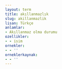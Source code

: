 ```yaml
---
layout: term
title: akıllanmazlık
slug: akillanmazlik
lisan: Türkçe
anlamlar:
- Akıllanmaz olma durumu
ozellikler:
- - isim
ornekler:
- - ''
orneklerkaynak:
- - ''
---
```

